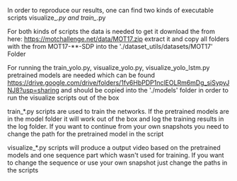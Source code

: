 In order to reproduce our results, one can find two kinds of executable scripts visualize_*.py and train_*.py

For both kinds of scripts the data is needed to get it download the from here:
https://motchallenge.net/data/MOT17.zip
extract it and copy all folders with the from MOT17-**-SDP into the './dataset_utils/datasets/MOT17' Folder

For running the train_yolo.py, visualize_yolo.py, visualize_yolo_lstm.py pretrained models are needed which can be found
https://drive.google.com/drive/folders/1fv6HbPDP1nclEOLRm6mDg_siSypyJNJ8?usp=sharing
and should be copied into the './models' folder in order to run the visualize scripts out of the box

train_*.py scripts are used to train the networks. If the pretrained models are in the model folder it will work out of
the box and log the training results in the log folder. If you want to continue from your own snapshots you need to
change the path for the pretrained model in the script

visualize_*.py scripts will produce a output video based on the pretrained models and one sequence part which wasn't
used for training. If you want to change the sequence or use your own snapshot just change the paths in the scripts